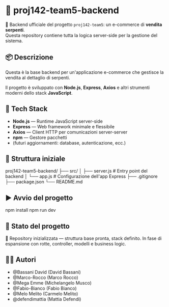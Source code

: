 # 🐍 proj142-team5-backend

🚀 Backend ufficiale del progetto `proj142-team5`: un e-commerce di **vendita serpenti**.  
Questa repository contiene tutta la logica server-side per la gestione del sistema.

## 📦 Descrizione

Questa è la base backend per un'applicazione e-commerce che gestisce la vendita al dettaglio di serpenti.  

Il progetto è sviluppato con **Node.js**, **Express**, **Axios** e altri strumenti moderni dello stack **JavaScript**.

## 🧪 Tech Stack

- **Node.js** — Runtime JavaScript server-side
- **Express** — Web framework minimale e flessibile
- **Axios** — Client HTTP per comunicazioni server-server
- **npm** — Gestore pacchetti
- (futuri aggiornamenti: database, autenticazione, ecc.)


## 📁 Struttura iniziale

proj142-team5-backend/
├── src/
│ ├── server.js # Entry point del backend
│ └── app.js # Configurazione dell'app Express
├── .gitignore
├── package.json
└── README.md


## ▶️ Avvio del progetto

npm install
npm run dev

## 🚧 Stato del progetto

🧪 Repository inizializzata — struttura base pronta, stack definito. In fase di espansione con rotte, controller, modelli e business logic.

## 🧑‍💻 Autori

- @Bassani David (David Bassani)  
- @Marco-Rocco (Marco Rocco)  
- @Mega Emme (Michelangelo Musco)  
- @Fabio-Bianco (Fabio Bianco)  
- @Melo Melito (Carmelo Melito)  
- @defendimattia (Mattia Defendi)  
